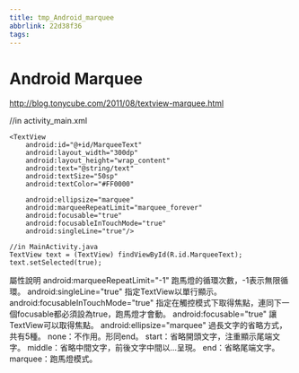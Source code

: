 ```yaml
---
title: tmp_Android_marquee
abbrlink: 22d38f36
tags:
---
```

Android Marquee
===
http://blog.tonycube.com/2011/08/textview-marquee.html

//in activity_main.xml
```
<TextView
    android:id="@+id/MarqueeText"
    android:layout_width="300dp"
    android:layout_height="wrap_content"
    android:text="@string/text"
    android:textSize="50sp"
    android:textColor="#FF0000"
    
    android:ellipsize="marquee"
    android:marqueeRepeatLimit="marquee_forever"
    android:focusable="true"
    android:focusableInTouchMode="true"
    android:singleLine="true"/>
```

```
//in MainActivity.java
TextView text = (TextView) findViewById(R.id.MarqueeText);
text.setSelected(true);
```

屬性說明
android:marqueeRepeatLimit="-1"
跑馬燈的循環次數，-1表示無限循環。
android:singleLine="true"
指定TextView以單行顯示。
android:focusableInTouchMode="true"
指定在觸控模式下取得焦點，連同下一個focusable都必須設為true，跑馬燈才會動。
android:focusable="true"
讓TextView可以取得焦點。
android:ellipsize="marquee"
過長文字的省略方式，共有5種。
none：不作用。形同end。
start：省略開頭文字，注重顯示尾端文字。
middle：省略中間文字，前後文字中間以...呈現。
end：省略尾端文字。
marquee：跑馬燈模式。